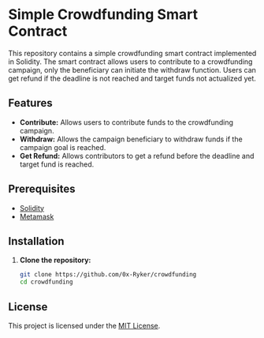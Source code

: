 # Simple Crowdfunding Smart Contract

This repository contains a simple crowdfunding smart contract implemented in Solidity. The smart contract allows users to contribute to a crowdfunding campaign, only the beneficiary can initiate the withdraw function. Users can get refund if the deadline is not reached and target funds not actualized yet.

## Features

- **Contribute:** Allows users to contribute funds to the crowdfunding campaign.
- **Withdraw:** Allows the campaign beneficiary to withdraw funds if the campaign goal is reached.
- **Get Refund:** Allows contributors to get a refund before the deadline and target fund is reached.

## Prerequisites

- [Solidity](https://docs.soliditylang.org/en/v0.8.26/)
- [Metamask](https://metamask.io/)

## Installation

1. **Clone the repository:**

   ```sh
   git clone https://github.com/0x-Ryker/crowdfunding
   cd crowdfunding

## License
This project is licensed under the [MIT License](https://opensource.org/license/mit).
